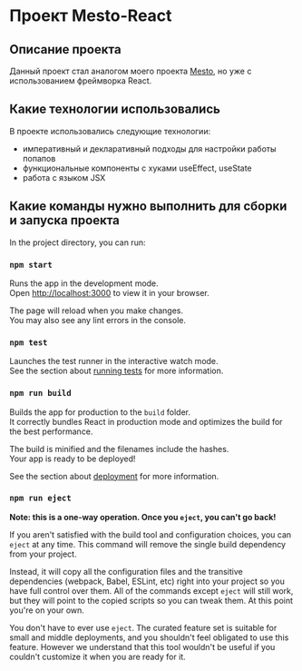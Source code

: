 
# Проект Mesto-React

## Описание проекта

Данный проект стал аналогом моего проекта [Mesto](https://github.com/Brainman17/mesto.git), но уже с использованием фреймворка React.

## Какие технологии использовались

В проекте использовались следующие технологии:
* императивный и декларативный подходы для настройки работы попапов 
* функциональные компоненты с хуками useEffect, useState
* работа с языком JSX

## Какие команды нужно выполнить для сборки и запуска проекта

In the project directory, you can run:

### `npm start`

Runs the app in the development mode.\
Open [http://localhost:3000](http://localhost:3000) to view it in your browser.

The page will reload when you make changes.\
You may also see any lint errors in the console.

### `npm test`

Launches the test runner in the interactive watch mode.\
See the section about [running tests](https://facebook.github.io/create-react-app/docs/running-tests) for more information.

### `npm run build`

Builds the app for production to the `build` folder.\
It correctly bundles React in production mode and optimizes the build for the best performance.

The build is minified and the filenames include the hashes.\
Your app is ready to be deployed!

See the section about [deployment](https://facebook.github.io/create-react-app/docs/deployment) for more information.

### `npm run eject`

**Note: this is a one-way operation. Once you `eject`, you can't go back!**

If you aren't satisfied with the build tool and configuration choices, you can `eject` at any time. This command will remove the single build dependency from your project.

Instead, it will copy all the configuration files and the transitive dependencies (webpack, Babel, ESLint, etc) right into your project so you have full control over them. All of the commands except `eject` will still work, but they will point to the copied scripts so you can tweak them. At this point you're on your own.

You don't have to ever use `eject`. The curated feature set is suitable for small and middle deployments, and you shouldn't feel obligated to use this feature. However we understand that this tool wouldn't be useful if you couldn't customize it when you are ready for it.

<!-- Реадми буду дорабатывать  -->